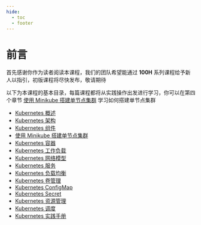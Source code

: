 ```yaml
---
hide:
  - toc
  - footer
---
```


# 前言

首先感谢你作为读者阅读本课程，我们的团队希望能通过 **100H** 系列课程给予新人以指引，初版课程将尽快发布，敬请期待

以下为本课程的基本目录，每篇课程都将从实践操作出发进行学习，你可以在第四个章节 [使用 Minikube 搭建单节点集群](chapter04.md) 学习如何搭建单节点集群

- [Kubernetes 概述](chapter01.md)
- [Kubernetes 架构](chapter02.md)
- [Kubernetes 组件](chapter03.md)
- [使用 Minikube 搭建单节点集群](chapter04.md)
- [Kubernetes 容器](chapter05.md)
- [Kubernetes 工作负载](chapter06.md)
- [Kubernetes 网络模型](chapter07.md)
- [Kubernetes 服务](chapter08.md)
- [Kubernetes 负载均衡](chapter09.md)
- [Kubernetes 卷管理](chapter10.md)
- [Kubernetes ConfigMap](chapter11.md)
- [Kubernetes Secret](chapter12.md)
- [Kubernetes 资源管理](chapter13.md)
- [Kubernetes 调度](chapter14.md)
- [Kubernetes 实践手册](chapter15.md)

